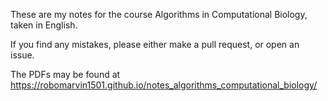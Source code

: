 These are my notes for the course Algorithms in Computational Biology, taken in English.

If you find any mistakes, please either make a pull request, or open an issue.

The PDFs may be found at https://robomarvin1501.github.io/notes_algorithms_computational_biology/

